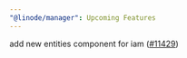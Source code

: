 ```yaml
---
"@linode/manager": Upcoming Features
---
```


add new entities component for iam ([#11429](https://github.com/linode/manager/pull/11429))
